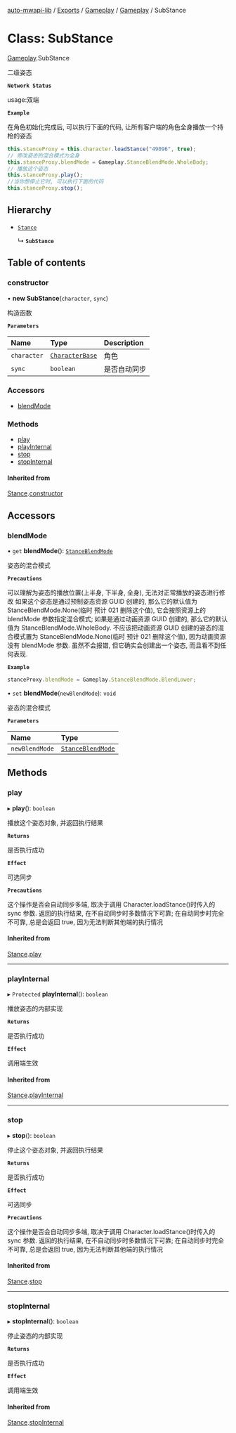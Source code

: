 [auto-mwapi-lib](../README.md) / [Exports](../modules.md) / [Gameplay](../modules/Gameplay.md) / [Gameplay](../modules/Gameplay.Gameplay.md) / SubStance

# Class: SubStance

[Gameplay](../modules/Gameplay.Gameplay.md).SubStance

二级姿态

**`Network Status`**

usage:双端

**`Example`**

在角色初始化完成后, 可以执行下面的代码, 让所有客户端的角色全身播放一个持枪的姿态

```ts
this.stanceProxy = this.character.loadStance("49096", true);
// 修改姿态的混合模式为全身
this.stanceProxy.blendMode = Gameplay.StanceBlendMode.WholeBody;
// 播放这个姿态
this.stanceProxy.play();
//当你想停止它时, 可以执行下面的代码
this.stanceProxy.stop();
```

## Hierarchy

- [`Stance`](Gameplay.Gameplay.Stance.md)

  ↳ **`SubStance`**

## Table of contents

### constructor

• **new SubStance**(`character`, `sync`)

构造函数

**`Parameters`**

| Name        | Type                                                  | Description        |
| :---------- | :---------------------------------------------------- | :----------------- |
| `character` | [`CharacterBase`](Gameplay.Gameplay.CharacterBase.md) | 角色         |
| `sync`      | `boolean`                                             | 是否自动同步 |

### Accessors

- [blendMode](Gameplay.Gameplay.SubStance.md#blendmode)

### Methods

- [play](Gameplay.Gameplay.SubStance.md#play)
- [playInternal](Gameplay.Gameplay.SubStance.md#playinternal)
- [stop](Gameplay.Gameplay.SubStance.md#stop)
- [stopInternal](Gameplay.Gameplay.SubStance.md#stopinternal)

#### Inherited from

[Stance](Gameplay.Gameplay.Stance.md).[constructor](Gameplay.Gameplay.Stance.md#constructor)

## Accessors

### blendMode

• `get` **blendMode**(): [`StanceBlendMode`](../enums/Gameplay.Gameplay.StanceBlendMode.md)

姿态的混合模式

**`Precautions`**

可以理解为姿态的播放位置(上半身, 下半身, 全身), 无法对正常播放的姿态进行修改
如果这个姿态是通过预制姿态资源 GUID 创建的, 那么它的默认值为 StanceBlendMode.None(临时 预计 021 删除这个值), 它会按照资源上的 blendMode 参数指定混合模式;
如果是通过动画资源 GUID 创建的, 那么它的默认值为 StanceBlendMode.WholeBody.
不应该把动画资源 GUID 创建的姿态的混合模式置为 StanceBlendMode.None(临时 预计 021 删除这个值), 因为动画资源没有 blendMode 参数. 虽然不会报错, 但它确实会创建出一个姿态, 而且看不到任何表现.

**`Example`**

```ts
stanceProxy.blendMode = Gameplay.StanceBlendMode.BlendLower;
```

• `set` **blendMode**(`newBlendMode`): `void`

姿态的混合模式

**`Parameters`**

| Name           | Type                                                               |
| :------------- | :----------------------------------------------------------------- |
| `newBlendMode` | [`StanceBlendMode`](../enums/Gameplay.Gameplay.StanceBlendMode.md) |

## Methods

### play

▸ **play**(): `boolean`

播放这个姿态对象, 并返回执行结果

**`Returns`**

是否执行成功

**`Effect`**

可选同步

**`Precautions`**

这个操作是否会自动同步多端, 取决于调用 Character.loadStance()时传入的 sync 参数.
返回的执行结果, 在不自动同步时多数情况下可靠;
在自动同步时完全不可靠, 总是会返回 true, 因为无法判断其他端的执行情况

#### Inherited from

[Stance](Gameplay.Gameplay.Stance.md).[play](Gameplay.Gameplay.Stance.md#play)

---

### playInternal

▸ `Protected` **playInternal**(): `boolean`

播放姿态的内部实现

**`Returns`**

是否执行成功

**`Effect`**

调用端生效

#### Inherited from

[Stance](Gameplay.Gameplay.Stance.md).[playInternal](Gameplay.Gameplay.Stance.md#playinternal)

---

### stop

▸ **stop**(): `boolean`

停止这个姿态对象, 并返回执行结果

**`Returns`**

是否执行成功

**`Effect`**

可选同步

**`Precautions`**

这个操作是否会自动同步多端, 取决于调用 Character.loadStance()时传入的 sync 参数.
返回的执行结果, 在不自动同步时多数情况下可靠;
在自动同步时完全不可靠, 总是会返回 true, 因为无法判断其他端的执行情况

#### Inherited from

[Stance](Gameplay.Gameplay.Stance.md).[stop](Gameplay.Gameplay.Stance.md#stop)

---

### stopInternal

▸ **stopInternal**(): `boolean`

停止姿态的内部实现

**`Returns`**

是否执行成功

**`Effect`**

调用端生效

#### Inherited from

[Stance](Gameplay.Gameplay.Stance.md).[stopInternal](Gameplay.Gameplay.Stance.md#stopinternal)
